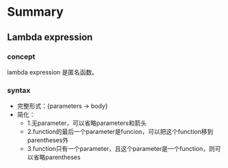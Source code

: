 # Summary

## Lambda expression

### concept

lambda expression 是匿名函数。

### syntax

- 完整形式：{parameters -> body}
- 简化：
  - 1.无parameter，可以省略parameters和箭头
  - 2.function的最后一个parameter是funcion，可以把这个function移到parentheses外
  - 3.function只有一个parameter，且这个parameter是一个function，则可以省略parentheses 